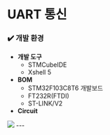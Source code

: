 # UART 통신

### ✔️ 개발 환경
- **개발 도구**
  - STMCubeIDE 
  - Xshell 5   
- **BOM**
  - STM32F103C8T6 개발보드
  - FT232R(FTDI)
  - ST-LINK/V2  
- **Circuit**
<img src="https://github.com/user-attachments/assets/7767d35e-aca0-4355-ac6c-4f72cd04b926">
---